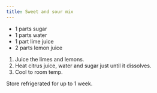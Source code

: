 ```yaml
---
title: Sweet and sour mix
---
```


- 1 parts sugar
- 1 parts water
- 1 part lime juice
- 2 parts lemon juice

1. Juice the limes and lemons.
1. Heat citrus juice, water and sugar just until it dissolves.
1. Cool to room temp.

Store refrigerated for up to 1 week.
